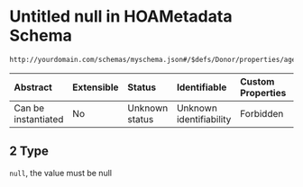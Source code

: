 # Untitled null in HOAMetadata Schema

```txt
http://yourdomain.com/schemas/myschema.json#/$defs/Donor/properties/age/anyOf/2
```



| Abstract            | Extensible | Status         | Identifiable            | Custom Properties | Additional Properties | Access Restrictions | Defined In                                                                   |
| :------------------ | :--------- | :------------- | :---------------------- | :---------------- | :-------------------- | :------------------ | :--------------------------------------------------------------------------- |
| Can be instantiated | No         | Unknown status | Unknown identifiability | Forbidden         | Allowed               | none                | [metadata-schema.json\*](../out/metadata-schema.json "open original schema") |

## 2 Type

`null`, the value must be null
